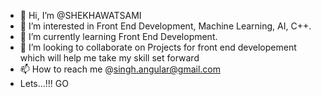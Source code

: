 - 👋 Hi, I’m @SHEKHAWATSAMI
- 👀 I’m interested in Front End Development, Machine Learning, AI, C++.
- 🌱 I’m currently learning Front End Development.
- 💞️ I’m looking to collaborate on Projects for front end developement which will help me take my skill set forward
- 📫 How to reach me @singh.angular@gmail.com
- Lets...!!! GO

<!---
SHEKHAWATSAMI/SHEKHAWATSAMI is a ✨ special ✨ repository because its `README.md` (this file) appears on your GitHub profile.
You can click the Preview link to take a look at your changes.
--->

